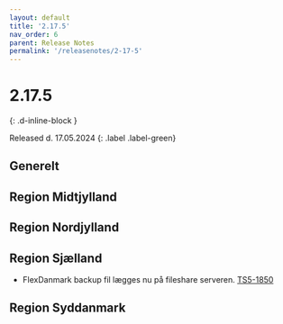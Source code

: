 ```yaml
---
layout: default
title: '2.17.5'
nav_order: 6
parent: Release Notes
permalink: '/releasenotes/2-17-5'
---
```


# 2.17.5
{: .d-inline-block }

Released d. 17.05.2024
{: .label .label-green}

## Generelt

## Region Midtjylland
  
## Region Nordjylland

## Region Sjælland
- FlexDanmark backup fil lægges nu på fileshare serveren. [TS5-1850](https://sd.trifork.com/browse/TS5-1850)

## Region Syddanmark
